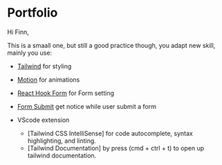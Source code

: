 # Portfolio

Hi Finn,  
  
This is a smaall one, but still a good practice though, you adapt new skill, mainly you use:  

- [Tailwind](https://tailwindcss.com/docs/installation) for styling

- [Motion](https://www.framer.com/motion/) for animations

- [React Hook Form](https://react-hook-form.com/) for Form setting

- [Form Submit](https://formsubmit.co/) get notice while user submit a form


- VScode extension
  - [Tailwind CSS IntelliSense] for code autocomplete, syntax highlighting, and linting.
  - [Tailwind Documentation] by press (cmd + ctrl + t) to open up tailwind documentation.
  
